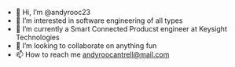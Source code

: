 - 👋 Hi, I’m @andyrooc23
- 👀 I’m interested in software engineering of all types
- 🌱 I’m currently a Smart Connected Producst engineer at Keysight Technologies
- 💞️ I’m looking to collaborate on anything fun
- 📫 How to reach me andyroocantrell@mail.com

<!---
andyrooc23/andyrooc23 is a ✨ special ✨ repository because its `README.md` (this file) appears on your GitHub profile.
You can click the Preview link to take a look at your changes.
--->
